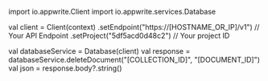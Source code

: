 import io.appwrite.Client
import io.appwrite.services.Database

val client = Client(context)
  .setEndpoint("https://[HOSTNAME_OR_IP]/v1") // Your API Endpoint
  .setProject("5df5acd0d48c2") // Your project ID

val databaseService = Database(client)
val response = databaseService.deleteDocument("[COLLECTION_ID]", "[DOCUMENT_ID]")
val json = response.body?.string()